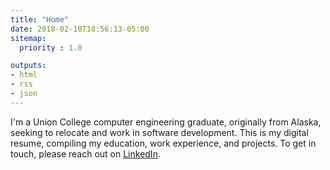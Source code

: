 ```yaml
---
title: "Home"
date: 2018-02-10T18:56:13-05:00
sitemap:
  priority : 1.0

outputs:
- html
- rss
- json
---
```

I'm a Union College computer engineering graduate, originally from Alaska, seeking to relocate and work in software development. This is my digital resume, compiling my education, work experience, and projects. To get in touch, please reach out on [LinkedIn](https://www.linkedin.com/in/andrewmartinjames/).
